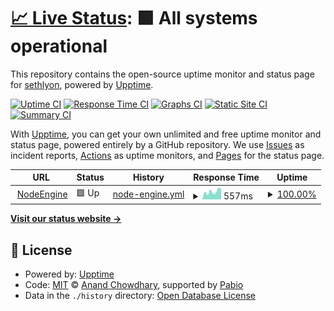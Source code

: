 # [📈 Live Status](https://sethlyon.github.io/testupptime): <!--live status--> **🟩 All systems operational**

This repository contains the open-source uptime monitor and status page for [sethlyon](https://sethlyon.github.io/testupptime), powered by [Upptime](https://github.com/upptime/upptime).

[![Uptime CI](https://github.com/sethlyon/testupptime/workflows/Uptime%20CI/badge.svg)](https://github.com/sethlyon/testupptime/actions?query=workflow%3A%22Uptime+CI%22)
[![Response Time CI](https://github.com/sethlyon/testupptime/workflows/Response%20Time%20CI/badge.svg)](https://github.com/sethlyon/testupptime/actions?query=workflow%3A%22Response+Time+CI%22)
[![Graphs CI](https://github.com/sethlyon/testupptime/workflows/Graphs%20CI/badge.svg)](https://github.com/sethlyon/testupptime/actions?query=workflow%3A%22Graphs+CI%22)
[![Static Site CI](https://github.com/sethlyon/testupptime/workflows/Static%20Site%20CI/badge.svg)](https://github.com/sethlyon/testupptime/actions?query=workflow%3A%22Static+Site+CI%22)
[![Summary CI](https://github.com/sethlyon/testupptime/workflows/Summary%20CI/badge.svg)](https://github.com/sethlyon/testupptime/actions?query=workflow%3A%22Summary+CI%22)

With [Upptime](https://upptime.js.org), you can get your own unlimited and free uptime monitor and status page, powered entirely by a GitHub repository. We use [Issues](https://github.com/sethlyon/testupptime/issues) as incident reports, [Actions](https://github.com/sethlyon/testupptime/actions) as uptime monitors, and [Pages](https://sethlyon.github.io/testupptime) for the status page.

<!--start: status pages-->
<!-- This summary is generated by Upptime (https://github.com/upptime/upptime) -->
<!-- Do not edit this manually, your changes will be overwritten -->
<!-- prettier-ignore -->
| URL | Status | History | Response Time | Uptime |
| --- | ------ | ------- | ------------- | ------ |
| <img alt="" src="https://icons.duckduckgo.com/ip3/www.nodeengine.io.ico" height="13"> [NodeEngine](https://www.nodeengine.io/) | 🟩 Up | [node-engine.yml](https://github.com/sethlyon/testupptime/commits/HEAD/history/node-engine.yml) | <details><summary><img alt="Response time graph" src="./graphs/node-engine/response-time-week.png" height="20"> 557ms</summary><br><a href="https://sethlyon.github.io/testupptime/history/node-engine"><img alt="Response time 523" src="https://img.shields.io/endpoint?url=https%3A%2F%2Fraw.githubusercontent.com%2Fsethlyon%2Ftestupptime%2FHEAD%2Fapi%2Fnode-engine%2Fresponse-time.json"></a><br><a href="https://sethlyon.github.io/testupptime/history/node-engine"><img alt="24-hour response time 748" src="https://img.shields.io/endpoint?url=https%3A%2F%2Fraw.githubusercontent.com%2Fsethlyon%2Ftestupptime%2FHEAD%2Fapi%2Fnode-engine%2Fresponse-time-day.json"></a><br><a href="https://sethlyon.github.io/testupptime/history/node-engine"><img alt="7-day response time 557" src="https://img.shields.io/endpoint?url=https%3A%2F%2Fraw.githubusercontent.com%2Fsethlyon%2Ftestupptime%2FHEAD%2Fapi%2Fnode-engine%2Fresponse-time-week.json"></a><br><a href="https://sethlyon.github.io/testupptime/history/node-engine"><img alt="30-day response time 523" src="https://img.shields.io/endpoint?url=https%3A%2F%2Fraw.githubusercontent.com%2Fsethlyon%2Ftestupptime%2FHEAD%2Fapi%2Fnode-engine%2Fresponse-time-month.json"></a><br><a href="https://sethlyon.github.io/testupptime/history/node-engine"><img alt="1-year response time 523" src="https://img.shields.io/endpoint?url=https%3A%2F%2Fraw.githubusercontent.com%2Fsethlyon%2Ftestupptime%2FHEAD%2Fapi%2Fnode-engine%2Fresponse-time-year.json"></a></details> | <details><summary><a href="https://sethlyon.github.io/testupptime/history/node-engine">100.00%</a></summary><a href="https://sethlyon.github.io/testupptime/history/node-engine"><img alt="All-time uptime 100.00%" src="https://img.shields.io/endpoint?url=https%3A%2F%2Fraw.githubusercontent.com%2Fsethlyon%2Ftestupptime%2FHEAD%2Fapi%2Fnode-engine%2Fuptime.json"></a><br><a href="https://sethlyon.github.io/testupptime/history/node-engine"><img alt="24-hour uptime 100.00%" src="https://img.shields.io/endpoint?url=https%3A%2F%2Fraw.githubusercontent.com%2Fsethlyon%2Ftestupptime%2FHEAD%2Fapi%2Fnode-engine%2Fuptime-day.json"></a><br><a href="https://sethlyon.github.io/testupptime/history/node-engine"><img alt="7-day uptime 100.00%" src="https://img.shields.io/endpoint?url=https%3A%2F%2Fraw.githubusercontent.com%2Fsethlyon%2Ftestupptime%2FHEAD%2Fapi%2Fnode-engine%2Fuptime-week.json"></a><br><a href="https://sethlyon.github.io/testupptime/history/node-engine"><img alt="30-day uptime 100.00%" src="https://img.shields.io/endpoint?url=https%3A%2F%2Fraw.githubusercontent.com%2Fsethlyon%2Ftestupptime%2FHEAD%2Fapi%2Fnode-engine%2Fuptime-month.json"></a><br><a href="https://sethlyon.github.io/testupptime/history/node-engine"><img alt="1-year uptime 100.00%" src="https://img.shields.io/endpoint?url=https%3A%2F%2Fraw.githubusercontent.com%2Fsethlyon%2Ftestupptime%2FHEAD%2Fapi%2Fnode-engine%2Fuptime-year.json"></a></details>

<!--end: status pages-->

[**Visit our status website →**](https://sethlyon.github.io/testupptime)

## 📄 License

- Powered by: [Upptime](https://github.com/upptime/upptime)
- Code: [MIT](./LICENSE) © [Anand Chowdhary](https://anandchowdhary.com), supported by [Pabio](https://pabio.com)
- Data in the `./history` directory: [Open Database License](https://opendatacommons.org/licenses/odbl/1-0/)
